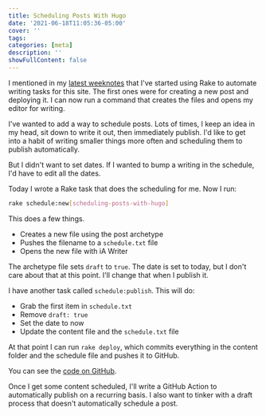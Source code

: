 ```yaml
---
title: Scheduling Posts With Hugo
date: '2021-06-18T11:05:36-05:00'
cover: ''
tags:
categories: [meta]
description: ''
showFullContent: false
---
```


I mentioned in my [latest weeknotes](https://smizell.com/posts/2021/06/weeknote-8/) that I've started using Rake to automate writing tasks for this site. The first ones were for creating a new post and deploying it. I can now run a command that creates the files and opens my editor for writing.

I've wanted to add a way to schedule posts. Lots of times, I keep an idea in my head, sit down to write it out, then immediately publish. I'd like to get into a habit of writing smaller things more often and scheduling them to publish automatically.

But I didn't want to set dates. If I wanted to bump a writing in the schedule, I'd have to edit all the dates.

Today I wrote a Rake task that does the scheduling for me. Now I run:

```sh
rake schedule:new[scheduling-posts-with-hugo]
```

This does a few things.

* Creates a new file using the post archetype
* Pushes the filename to a `schedule.txt` file
* Opens the new file with iA Writer

The archetype file sets `draft` to `true`. The date is set to today, but I don't care about that at this point. I'll change that when I publish it.

I have another task called `schedule:publish`. This will do:

* Grab the first item in `schedule.txt`
* Remove `draft: true`
* Set the date to now
* Update the content file and the `schedule.txt` file

At that point I can run `rake deploy`, which commits everything in the content folder and the schedule file and pushes it to GitHub.

You can see the [code on GitHub](https://github.com/smizell/smizell-blog/blob/b4503882180b905ed4813c990f1cf32efc15c78a/Rakefile#L38-L73).

Once I get some content scheduled, I'll write a GitHub Action to automatically publish on a recurring basis. I also want to tinker with a draft process that doesn't automatically schedule a post.
